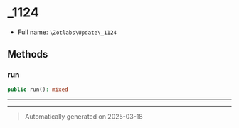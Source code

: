 
# _1124





* Full name: `\Zotlabs\Update\_1124`




## Methods


### run



```php
public run(): mixed
```












***


***
> Automatically generated on 2025-03-18
